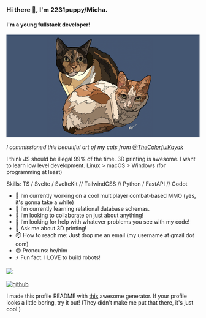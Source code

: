 ### Hi there 👋, I'm 2231puppy/Micha.
#### I'm a young fullstack developer!
![I'm a young fullstack developer!](https://github.com/2231puppy/2231puppy/raw/main/cat_picture.png)

*I commissioned this beautiful art of my cats from [@TheColorfulKayak](https://www.instagram.com/TheColorfulKayak/)*

I think JS should be illegal 99% of the time. 3D printing is awesome. I want to learn low level development. Linux > macOS > Windows (for programming at least)

Skills: TS / Svelte / SvelteKit // TailwindCSS // Python / FastAPI // Godot

- 🔭 I’m currently working on a cool multiplayer combat-based MMO (yes, it's gonna take a while) 
- 🌱 I’m currently learning relational database schemas. 
- 👯 I’m looking to collaborate on just about anything! 
- 🤔 I’m looking for help with whatever problems you see with my code! 
- 💬 Ask me about 3D printing! 
- 📫 How to reach me: Just drop me an email (my username at gmail dot com) 
- 😄 Pronouns: he/him 
- ⚡ Fun fact: I LOVE to build robots! 

![](https://dcbadge.vercel.app/api/shield/525432105224765494?logoColor=presence&theme=blurple&style=flat)

[<img src='https://cdn.jsdelivr.net/npm/simple-icons@3.0.1/icons/github.svg' alt='github' height='40'>](https://github.com/2231puppy)  

I made this profile README with [this](https://arturssmirnovs.github.io/github-profile-readme-generator/) awesome generator. If your profile looks a little boring, try it out! (They didn't make me put that there, it's just cool.)
